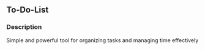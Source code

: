 ## To-Do-List

### Description
 Simple and powerful tool for organizing tasks and managing time effectively
